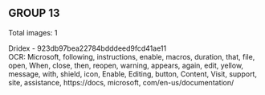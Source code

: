 ## GROUP 13
Total images: 1  

Dridex - 923db97bea22784bdddeed9fcd41ae11  
OCR: Microsoft, following, instructions, enable, macros, duration, that, file, open, When, close, then, reopen, warning, appears, again, edit, yellow, message, with, shield, icon, Enable, Editing, button, Content, Visit, support, site, assistance, https://docs, microsoft, com/en-us/documentation/  


